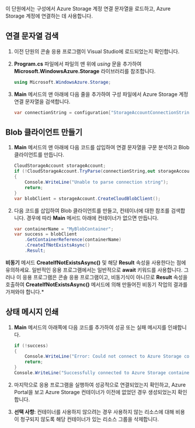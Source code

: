 이 단원에서는 구성에서 Azure Storage 계정 연결 문자열을 로드하고, Azure Storage 계정에 연결하는 데 사용합니다.

## <a name="retrieve-the-connection-string"></a>연결 문자열 검색

1. 이전 단원의 콘솔 응용 프로그램이 Visual Studio에 로드되었는지 확인합니다.

1. **Program.cs** 파일에서 파일의 맨 위에 *using* 문을 추가하여 **Microsoft.WindowsAzure.Storage** 라이브러리를 참조합니다.

    ```csharp
    using Microsoft.WindowsAzure.Storage;
    ```
1. **Main** 메서드의 맨 아래에 다음 줄을 추가하여 구성 파일에서 Azure Storage 계정 연결 문자열을 검색합니다.

    ```csharp
    var connectionString = configuration["StorageAccountConnectionString"];
    ```

## <a name="create-a-blob-client"></a>Blob 클라이언트 만들기

1. **Main** 메서드의 맨 아래에 다음 코드를 삽입하여 연결 문자열을 구문 분석하고 Blob 클라이언트를 만듭니다.

    ```csharp
    CloudStorageAccount storageAccount;
    if (!CloudStorageAccount.TryParse(connectionString,out storageAccount))
    {
        Console.WriteLine("Unable to parse connection string");
        return;
    }
    var blobClient = storageAccount.CreateCloudBlobClient();
    ```

1. 다음 코드를 삽입하여 Blob 클라이언트를 만들고, 컨테이너에 대한 참조를 검색합니다. 경우에 따라 **Main** 메서드 아래에 컨테이너가 없으면 만듭니다.

    ```csharp
    var containerName = "MyBlobContainer";
    var success = blobClient
        .GetContainerReference(containerName)
        .CreateIfNotExistsAsync()
        .Result;
    ```

  **비동기** 메서드 **CreateIfNotExistsAsync()** 및 해당 **Result** 속성을 사용한다는 점에 유의하세요. 일반적인 응용 프로그램에서는 일반적으로 **await** 키워드를 사용합니다. 그러나 이 응용 프로그램은 콘솔 응용 프로그램이고, 비동기식이 아니므로 **Result** 속성을 호출하여 **CreateIfNotExistsAsync()** 메서드에 의해 만들어진 비동기 작업의 결과를 가져와야 합니다.*

## <a name="print-a-status-message"></a>상태 메시지 인쇄

1. **Main** 메서드의 아래쪽에 다음 코드를 추가하여 성공 또는 실패 메시지를 인쇄합니다.

    ```csharp
    if (!success)
    {
        Console.WriteLine("Error: Could not connect to Azure Storage container");
        return;
    }
    Console.WriteLine("Successfully connected to Azure Storage container");
    ```
1. 마지막으로 응용 프로그램을 실행하여 성공적으로 연결되었는지 확인하고, Azure Portal을 보고 Azure Storage 컨테이너가 이전에 없었던 경우 생성되었는지 확인합니다.

1. **선택 사항**: 컨테이너를 사용하지 않으려는 경우 사용하지 않는 리소스에 대해 비용이 청구되지 않도록 해당 컨테이너가 있는 리소스 그룹을 삭제합니다.
